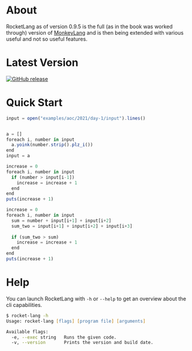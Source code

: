 # About

RocketLang as of version 0.9.5 is the full (as in the book was worked through) version of [MonkeyLang](https://monkeylang.org/) and
is then being extended with various useful and not so useful features.

# Latest Version

[![GitHub release](https://img.shields.io/github/release/flipez/rocket-lang.svg)](https://github.com/flipez/rocket-lang/releases/)

# Quick Start
```js
input = open("examples/aoc/2021/day-1/input").lines()


a = []
foreach i, number in input
  a.yoink(number.strip().plz_i())
end
input = a

increase = 0
foreach i, number in input
  if (number > input[i-1])
    increase = increase + 1
  end
end
puts(increase + 1)

increase = 0
foreach i, number in input
  sum = number + input[i+1] + input[i+2]
  sum_two = input[i+1] + input[i+2] + input[i+3]
  
  if (sum_two > sum)
    increase = increase + 1
  end
end
puts(increase + 1)
```

# Help
You can launch RocketLang with `-h` or `--help` to get an overview about the cli capabilities.

```zsh
$ rocket-lang -h
Usage: rocket-lang [flags] [program file] [arguments]

Available flags:
  -e, --exec string   Runs the given code.
  -v, --version       Prints the version and build date.
```